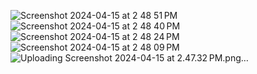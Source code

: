 ![Screenshot 2024-04-15 at 2 48 51 PM](https://github.com/MytPraveen/Microservice/assets/160492814/b736e468-9940-463a-848c-d086d04397c2)
![Screenshot 2024-04-15 at 2 48 40 PM](https://github.com/MytPraveen/Microservice/assets/160492814/69da9f3c-9e31-427b-a3b1-b7d6e8c489a5)
![Screenshot 2024-04-15 at 2 48 24 PM](https://github.com/MytPraveen/Microservice/assets/160492814/717e0400-3a7e-4a35-aa10-69b6f4549985)
![Screenshot 2024-04-15 at 2 48 09 PM](https://github.com/MytPraveen/Microservice/assets/160492814/721df06d-009d-45bc-a932-b56eea915cda)
![Uploading Screenshot 2024-04-15 at 2.47.32 PM.png…]()
